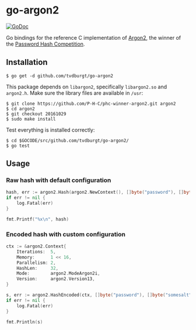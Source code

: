 # go-argon2

[![GoDoc](https://godoc.org/github.com/tvdburgt/go-argon2?status.svg)](https://godoc.org/github.com/tvdburgt/go-argon2)

Go bindings for the reference C implementation of
[Argon2](https://github.com/P-H-C/phc-winner-argon2), the winner of the
[Password Hash Competition](https://password-hashing.net).

## Installation

```
$ go get -d github.com/tvdburgt/go-argon2
```

This package depends on `libargon2`, specifically `libargon2.so` and `argon2.h`.
Make sure the library files are available in `/usr`:


```
$ git clone https://github.com/P-H-C/phc-winner-argon2.git argon2
$ cd argon2
$ git checkout 20161029
$ sudo make install
```

Test everything is installed correctly:

```
$ cd $GOCODE/src/github.com/tvdburgt/go-argon2/
$ go test
```

## Usage
### Raw hash with default configuration

```go
hash, err := argon2.Hash(argon2.NewContext(), []byte("password"), []byte("somesalt"))
if err != nil {
	log.Fatal(err)
}

fmt.Printf("%x\n", hash)
```

### Encoded hash with custom configuration

```go
ctx := &argon2.Context{
	Iterations:  5,
	Memory:      1 << 16,
	Parallelism: 2,
	HashLen:     32,
	Mode:        argon2.ModeArgon2i,
	Version:     argon2.Version13,
}

s, err := argon2.HashEncoded(ctx, []byte("password"), []byte("somesalt"))
if err != nil {
	log.Fatal(err)
}

fmt.Println(s)
```
